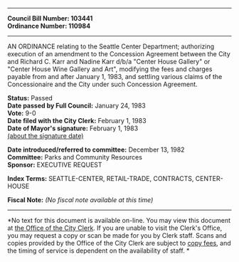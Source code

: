 * * * * *  
  
**Council Bill Number: [](#h0)[](#h2)103441**   
**Ordinance Number: 110984**  
  
* * * * *  
  
AN ORDINANCE relating to the Seattle Center Department; authorizing execution of an amendment to the Concession Agreement between the City and Richard C. Karr and Nadine Karr d/b/a "Center House Gallery" or "Center House Wine Gallery and Art", modifying the fees and charges payable from and after January 1, 1983, and settling various claims of the Concessionaire and the City under such Concession Agreement.  
  
**Status:** Passed   
**Date passed by Full Council:** January 24, 1983   
**Vote:** 9-0   
**Date filed with the City Clerk:** February 1, 1983   
**Date of Mayor's signature:** February 1, 1983   
[(about the signature date)](/~public/approvaldate.htm)   
  
  
**Date introduced/referred to committee:** December 13, 1982   
**Committee:** Parks and Community Resources   
**Sponsor:** EXECUTIVE REQUEST   
  
**Index Terms:** SEATTLE-CENTER, RETAIL-TRADE, CONTRACTS, CENTER-HOUSE  
  
**Fiscal Note:** *(No fiscal note available at this time)*  
  
* * * * *  
  
*No text for this document is available on-line. You may view this document at [the Office of the City Clerk](http://www.seattle.gov/leg/clerk/contactUs.htm). If you are unable to visit the Clerk's Office, you may request a copy or scan be made for you by Clerk staff. Scans and copies provided by the Office of the City Clerk are subject to [copy fees](http://clerk.seattle.gov/~public/clerkfees.htm), and the timing of service is dependent on the availability of staff. *  
  
  
